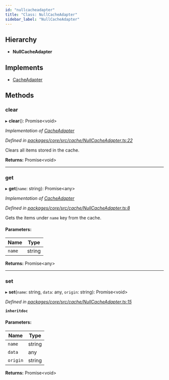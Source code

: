 ```yaml
---
id: "nullcacheadapter"
title: "Class: NullCacheAdapter"
sidebar_label: "NullCacheAdapter"
---
```


## Hierarchy

* **NullCacheAdapter**

## Implements

* [CacheAdapter](../interfaces/cacheadapter.md)

## Methods

### clear

▸ **clear**(): Promise&#60;void>

*Implementation of [CacheAdapter](../interfaces/cacheadapter.md)*

*Defined in [packages/core/src/cache/NullCacheAdapter.ts:22](https://github.com/mikro-orm/mikro-orm/blob/4249b052e/packages/core/src/cache/NullCacheAdapter.ts#L22)*

Clears all items stored in the cache.

**Returns:** Promise&#60;void>

___

### get

▸ **get**(`name`: string): Promise&#60;any>

*Implementation of [CacheAdapter](../interfaces/cacheadapter.md)*

*Defined in [packages/core/src/cache/NullCacheAdapter.ts:8](https://github.com/mikro-orm/mikro-orm/blob/4249b052e/packages/core/src/cache/NullCacheAdapter.ts#L8)*

Gets the items under `name` key from the cache.

#### Parameters:

Name | Type |
------ | ------ |
`name` | string |

**Returns:** Promise&#60;any>

___

### set

▸ **set**(`name`: string, `data`: any, `origin`: string): Promise&#60;void>

*Defined in [packages/core/src/cache/NullCacheAdapter.ts:15](https://github.com/mikro-orm/mikro-orm/blob/4249b052e/packages/core/src/cache/NullCacheAdapter.ts#L15)*

**`inheritdoc`** 

#### Parameters:

Name | Type |
------ | ------ |
`name` | string |
`data` | any |
`origin` | string |

**Returns:** Promise&#60;void>
